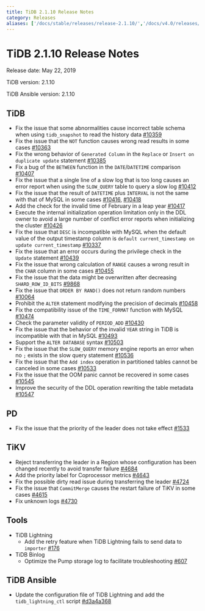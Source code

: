 ```yaml
---
title: TiDB 2.1.10 Release Notes
category: Releases
aliases: ['/docs/stable/releases/release-2.1.10/','/docs/v4.0/releases/release-2.1.10/','/docs/stable/releases/2.1.10/']
---
```


# TiDB 2.1.10 Release Notes

Release date: May 22, 2019

TiDB version: 2.1.10

TiDB Ansible version: 2.1.10

## TiDB

- Fix the issue that some abnormalities cause incorrect table schema when using `tidb_snapshot` to read the history data [#10359](https://github.com/pingcap/tidb/pull/10359)
- Fix the issue that the `NOT` function causes wrong read results in some cases [#10363](https://github.com/pingcap/tidb/pull/10363)
- Fix the wrong behavior of `Generated Column` in the `Replace` or `Insert on duplicate update` statement [#10385](https://github.com/pingcap/tidb/pull/10385)
- Fix a bug of the `BETWEEN` function in the `DATE`/`DATETIME` comparison [#10407](https://github.com/pingcap/tidb/pull/10407)
- Fix the issue that a single line of a slow log that is too long causes an error report when using the `SLOW_QUERY` table to query a slow log [#10412](https://github.com/pingcap/tidb/pull/10412)
- Fix the issue that the result of `DATETIME` plus `INTERVAL` is not the same with that of MySQL in some cases [#10416](https://github.com/pingcap/tidb/pull/10416), [#10418](https://github.com/pingcap/tidb/pull/10418)
- Add the check for the invalid time of February in a leap year [#10417](https://github.com/pingcap/tidb/pull/10417)
- Execute the internal initialization operation limitation only in the DDL owner to avoid a large number of conflict error reports when initializing the cluster [#10426](https://github.com/pingcap/tidb/pull/10426)
- Fix the issue that `DESC` is incompatible with MySQL when the default value of the output timestamp column is `default current_timestamp on update current_timestamp` [#10337](https://github.com/pingcap/tidb/issues/10337)
- Fix the issue that an error occurs during the privilege check in the `Update` statement [#10439](https://github.com/pingcap/tidb/pull/10439)
- Fix the issue that wrong calculation of `RANGE` causes a wrong result in the `CHAR` column in some cases [#10455](https://github.com/pingcap/tidb/pull/10455)
- Fix the issue that the data might be overwritten after decreasing `SHARD_ROW_ID_BITS` [#9868](https://github.com/pingcap/tidb/pull/9868)
- Fix the issue that `ORDER BY RAND()` does not return random numbers [#10064](https://github.com/pingcap/tidb/pull/10064)
- Prohibit the `ALTER` statement modifying the precision of decimals [#10458](https://github.com/pingcap/tidb/pull/10458)
- Fix the compatibility issue of the `TIME_FORMAT` function with MySQL [#10474](https://github.com/pingcap/tidb/pull/10474)
- Check the parameter validity of `PERIOD_ADD` [#10430](https://github.com/pingcap/tidb/pull/10430)
- Fix the issue that the behavior of the invalid `YEAR` string in TiDB is incompatible with that in MySQL [#10493](https://github.com/pingcap/tidb/pull/10493)
- Support the `ALTER DATABASE` syntax [#10503](https://github.com/pingcap/tidb/pull/10503)
- Fix the issue that the `SLOW_QUERY` memory engine reports an error when no  `;` exists in the slow query statement [#10536](https://github.com/pingcap/tidb/pull/10536)
- Fix the issue that the `Add index` operation in partitioned tables cannot be canceled in some cases [#10533](https://github.com/pingcap/tidb/pull/10533)
- Fix the issue that the OOM panic cannot be recovered in some cases [#10545](https://github.com/pingcap/tidb/pull/10545)
- Improve the security of the DDL operation rewriting the table metadata [#10547](https://github.com/pingcap/tidb/pull/10547)

## PD

- Fix the issue that the priority of the leader does not take effect [#1533](https://github.com/pingcap/pd/pull/1533)

## TiKV

- Reject transferring the leader in a Region whose configuration has been changed recently to avoid transfer failure [#4684](https://github.com/tikv/tikv/pull/4684)
- Add the priority label for Coprocessor metrics [#4643](https://github.com/tikv/tikv/pull/4643)
- Fix the possible dirty read issue during transferring the leader [#4724](https://github.com/tikv/tikv/pull/4724)
- Fix the issue that `CommitMerge` causes the restart failure of TiKV in some cases [#4615](https://github.com/tikv/tikv/pull/4615)
- Fix unknown logs [#4730](https://github.com/tikv/tikv/pull/4730)

## Tools

- TiDB Lightning
    - Add the retry feature when TiDB Lightning fails to send data to `importer` [#176](https://github.com/pingcap/tidb-lightning/pull/176)
- TiDB Binlog
    - Optimize the Pump storage log to facilitate troubleshooting [#607](https://github.com/pingcap/tidb-binlog/pull/607)

## TiDB Ansible

- Update the configuration file of TiDB Lightning and add the `tidb_lightning_ctl` script [#d3a4a368](https://github.com/pingcap/tidb-ansible/commit/d3a4a368810a421c49980899a286cf010569b4c7)